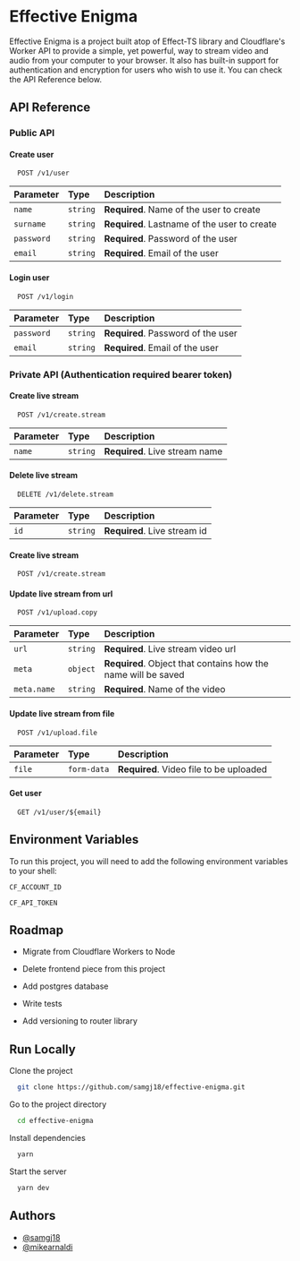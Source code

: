 # Effective Enigma

Effective Enigma is a project built atop of Effect-TS library and Cloudflare's Worker API to
provide a simple, yet powerful, way to stream video and audio from your computer to your browser. It also
has built-in support for authentication and encryption for users who wish to use it. You can check the API Reference below.

## API Reference

### Public API

#### Create user

```http
  POST /v1/user
```

| Parameter  | Type     | Description                                  |
| :--------- | :------- | :------------------------------------------- |
| `name`     | `string` | **Required**. Name of the user to create     |
| `surname`  | `string` | **Required**. Lastname of the user to create |
| `password` | `string` | **Required**. Password of the user           |
| `email`    | `string` | **Required**. Email of the user              |

#### Login user

```http
  POST /v1/login
```

| Parameter  | Type     | Description                        |
| :--------- | :------- | :--------------------------------- |
| `password` | `string` | **Required**. Password of the user |
| `email`    | `string` | **Required**. Email of the user    |

### Private API (Authentication required bearer token)

#### Create live stream

```http
  POST /v1/create.stream
```

| Parameter | Type     | Description                    |
| :-------- | :------- | :----------------------------- |
| `name`    | `string` | **Required**. Live stream name |

#### Delete live stream

```http
  DELETE /v1/delete.stream
```

| Parameter | Type     | Description                  |
| :-------- | :------- | :--------------------------- |
| `id`      | `string` | **Required**. Live stream id |

#### Create live stream

```http
  POST /v1/create.stream
```

#### Update live stream from url

```http
  POST /v1/upload.copy
```

| Parameter   | Type     | Description                                                   |
| :---------- | :------- | :------------------------------------------------------------ |
| `url`       | `string` | **Required**. Live stream video url                           |
| `meta`      | `object` | **Required**. Object that contains how the name will be saved |
| `meta.name` | `string` | **Required**. Name of the video                               |

#### Update live stream from file

```http
  POST /v1/upload.file
```

| Parameter | Type        | Description                             |
| :-------- | :---------- | :-------------------------------------- |
| `file`    | `form-data` | **Required**. Video file to be uploaded |

#### Get user

```http
  GET /v1/user/${email}
```

## Environment Variables

To run this project, you will need to add the following environment variables to your shell:

`CF_ACCOUNT_ID`

`CF_API_TOKEN`

## Roadmap

- Migrate from Cloudflare Workers to Node

- Delete frontend piece from this project

- Add postgres database

- Write tests

- Add versioning to router library

## Run Locally

Clone the project

```bash
  git clone https://github.com/samgj18/effective-enigma.git
```

Go to the project directory

```bash
  cd effective-enigma
```

Install dependencies

```bash
  yarn
```

Start the server

```bash
  yarn dev
```

## Authors

- [@samgj18](https://www.github.com/samgj18)
- [@mikearnaldi](https://github.com/mikearnaldi)
